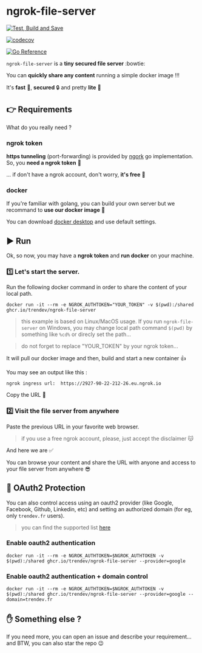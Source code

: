 # ngrok-file-server

[![Test, Build and Save](https://github.com/trendev/ngrok-file-server/actions/workflows/build.yml/badge.svg?branch=main)](https://github.com/trendev/ngrok-file-server/actions/workflows/build.yml)

[![codecov](https://codecov.io/gh/trendev/ngrok-file-server/branch/main/graph/badge.svg?token=YIWQFBITBF)](https://codecov.io/gh/trendev/ngrok-file-server)

[![Go Reference](https://pkg.go.dev/badge/github.com/trendev/ngrok-file-server.svg)](https://pkg.go.dev/github.com/trendev/ngrok-file-server)

`ngrok-file-server` is a **tiny secured file server** :bowtie:

You can **quickly share any content** running a simple docker image !!!

It's **fast** :rocket:, **secured** :lock: and pretty **lite** :mouse2:

## :point_right: Requirements

What do you really need ?

### ngrok token
**https tunneling** (port-forwarding) is provided by [ngork](https://ngrok.com/) go implementation. So, you **need a ngrok token** :key:

... if don't have a ngrok account, don't worry, **it's free** :grimacing:

### docker
If you're familiar with golang, you can build your own server but we recommand to **use our docker image** :whale:

You can download [docker desktop](https://www.docker.com/products/docker-desktop/) and use default settings.

## :arrow_forward: Run

Ok, so now, you may have a **ngrok token** and **run docker** on your machine.

### :one: Let's start the server.

Run the following docker command in order to share the content of your local path.

`docker run -it --rm -e NGROK_AUTHTOKEN="YOUR_TOKEN" -v $(pwd):/shared ghcr.io/trendev/ngrok-file-server`
> this example is based on Linux/MacOS usage. If you run `ngrok-file-server` on Windows, you may change local path command `$(pwd)` by something like `%cd%` or direcly set the path...

> do not forget to replace "YOUR_TOKEN" by your ngrok token...

It will pull our docker image and then, build and start a new container :thumbsup:

You may see an output like this :

`ngrok ingress url:  https://2927-90-22-212-26.eu.ngrok.io`

Copy the URL :memo:

### :two: Visit the file server from anywhere

Paste the previous URL in your favorite web browser.
> if you use a free ngrok account, please, just accept the disclaimer :kissing_cat:

And here we are :white_check_mark:

You can browse your content and share the URL with anyone and access to your file server from anywhere :sunglasses:

## :cop: OAuth2 Protection

You can also control access using an oauth2 provider (like Google, Facebook, Github, Linkedin, etc) and setting an authorized domain (for eg, only `trendev.fr` users).

> you can find the supported list [here](https://ngrok.com/docs/cloud-edge/modules/oauth/#oauth-providers-supported-by-ngrok)

### Enable oauth2 authentication
`docker run -it --rm -e NGROK_AUTHTOKEN=$NGROK_AUTHTOKEN -v $(pwd):/shared ghcr.io/trendev/ngrok-file-server --provider=google`

### Enable oauth2 authentication + domain control
`docker run -it --rm -e NGROK_AUTHTOKEN=$NGROK_AUTHTOKEN -v $(pwd):/shared ghcr.io/trendev/ngrok-file-server --provider=google --domain=trendev.fr`

## :hand: Something else ?

If you need more, you can open an issue and describe your requirement... and BTW, you can also star the repo :wink:


